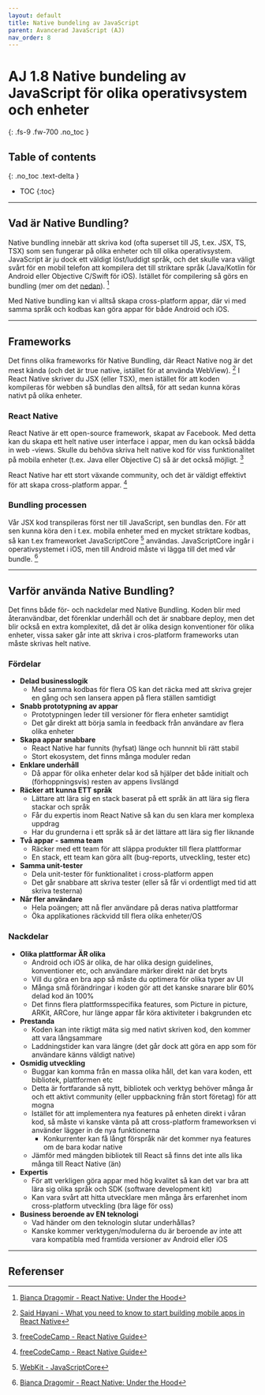 ```yaml
---
layout: default
title: Native bundeling av JavaScript
parent: Avancerad JavaScript (AJ)
nav_order: 8
---
```


# AJ 1.8 Native bundeling av JavaScript för olika operativsystem och enheter
{: .fs-9 .fw-700 .no_toc }

## Table of contents
{: .no_toc .text-delta }

- TOC
{:toc}

---

## Vad är Native Bundling?

Native bundling innebär att skriva kod (ofta superset till JS, t.ex. JSX, TS, TSX) som sen fungerar på olika enheter och till olika operativsystem. JavaScript är ju dock ett väldigt löst/luddigt språk, och det skulle vara väligt svårt för en mobil telefon att kompilera det till striktare språk (Java/Kotlin för Android eller Objective C/Swift för iOS). Istället för compilering så görs en bundling (mer om det [nedan](#bundling-processen)). [^1] 

Med Native bundling kan vi alltså skapa cross-platform appar, där vi med samma språk och kodbas kan göra appar för både Android och iOS.

---

## Frameworks

Det finns olika frameworks för Native Bundling, där React Native nog är det mest kända (och det är true native, istället för at använda WebView). [^3] I React Native skriver du JSX (eller TSX), men istället för att koden kompileras för webben så bundlas den alltså, för att sedan kunna köras nativt på olika enheter.

### React Native

React Native är ett open-source framework, skapat av Facebook. Med detta kan du skapa ett helt native user interface i appar, men du kan också bädda in web -views. Skulle du behöva skriva helt native kod för viss funktionalitet på mobila enheter (t.ex. Java eller Objective C) så är det också möjligt. [^4]

React Native har ett stort växande community, och det är väldigt effektivt för att skapa cross-platform appar. [^4]

### Bundling processen

Vår JSX kod transpileras först ner till JavaScript, sen bundlas den. För att sen kunna köra den i t.ex. mobila enheter med en mycket striktare kodbas, så kan t.ex frameworket JavaScriptCore [^2] användas. JavaScriptCore ingår i operativsystemet i iOS, men till Android måste vi lägga till det med vår bundle. [^1]

---

## Varför använda Native Bundling?

Det finns både för- och nackdelar med Native Bundling. Koden blir med återanvändbar, det förenklar underhåll och det är snabbare deploy, men det blir också en extra komplexitet, då det är olika design konventioner för olika enheter, vissa saker går inte att skriva i cros-platform frameworks utan måste skrivas helt native.

### Fördelar

- **Delad businesslogik**
  - Med samma kodbas för flera OS kan det räcka med att skriva grejer en gång och sen lansera appen på flera ställen samtidigt
- **Snabb prototypning av appar**
  - Prototypningen leder till versioner för flera enheter samtidigt
  - Det går direkt att börja samla in feedback från användare av flera olika enheter
- **Skapa appar snabbare**
  - React Native har funnits (hyfsat) länge och hunnnit bli rätt stabil
  - Stort ekosystem, det finns många moduler redan
- **Enklare underhåll**
  - Då appar för olika enheter delar kod så hjälper det både initialt och (förhoppningsvis) resten av appens livslängd
- **Räcker att kunna ETT språk**
  - Lättare att lära sig en stack baserat på ett språk än att lära sig flera stackar och språk
  - Får du expertis inom React Native så kan du sen klara mer komplexa uppdrag
  - Har du grunderna i ett språk så är det lättare att lära sig fler liknande
- **Två appar - samma team**
  - Räcker med ett team för att släppa produkter till flera plattformar
  - En stack, ett team kan göra allt (bug-reports, utveckling, tester etc)
- **Samma unit-tester**
  - Dela unit-tester för funktionalitet i cross-platform appen
  - Det går snabbare att skriva tester (eller så får vi ordentligt med tid att skriva testerna)
- **Når fler användare**
  - Hela poängen; att nå fler användare på deras nativa plattformar
  - Öka applikationes räckvidd till flera olika enheter/OS

### Nackdelar

- **Olika plattformar ÄR olika**
  - Android och iOS är olika, de har olika design guidelines, konventioner etc, och användare märker direkt när det bryts
  - Vill du göra en bra app så måste du optimera för olika typer av UI
  - Många små förändringar i koden gör att det kanske snarare blir 60% delad kod än 100%
  - Det finns flera plattformsspecifika features, som Picture in picture, ARKit, ARCore, hur länge appar får köra aktiviteter i bakgrunden etc
- **Prestanda**
  - Koden kan inte riktigt mäta sig med nativt skriven kod, den kommer att vara långsammare
  - Laddningstider kan vara längre (det går dock att göra en app som för användare känns väldigt native)
- **Osmidig utveckling**
  - Buggar kan komma från en massa olika håll, det kan vara koden, ett bibliotek, plattformen etc
  - Detta är fortfarande så nytt, bibliotek och verktyg behöver många år och ett aktivt community (eller uppbackning från stort företag) för att mogna
  - Istället för att implementera nya features på enheten direkt i våran kod, så måste vi kanske vänta på att cross-platform frameworksen vi använder lägger in de nya funktionerna
    - Konkurrenter kan få långt förspråk när det kommer nya features om de bara kodar native
  - Jämför med mängden bibliotek till React så finns det inte alls lika många till React Native (än)
- **Expertis**
  - För att verkligen göra appar med hög kvalitet så kan det var bra att lära sig olika språk och SDK (software development kit)
  - Kan vara svårt att hitta utvecklare men många års erfarenhet inom cross-platform utveckling (bra läge för oss)
- **Business beroende av EN teknologi**
  - Vad händer om den teknologin slutar underhållas?
  - Kanske kommer verktygen/modulerna du är beroende av inte att vara kompatibla med framtida versioner av Android eller iOS

---

## Referenser

[^1]: [Bianca Dragomir - React Native: Under the Hood](https://betterprogramming.pub/react-native-under-the-hood-281df5f548f)
[^2]: [WebKit - JavaScriptCore](https://github.com/WebKit/webkit/tree/main/Source/JavaScriptCore)
[^3]: [Said Hayani - What you need to know to start building mobile apps in React Native](https://www.freecodecamp.org/news/what-you-need-to-know-to-start-building-mobile-apps-in-react-native-dded951277b7/)
[^4]: [freeCodeCamp - React Native Guide](https://www.freecodecamp.org/news/react-native-guide/)